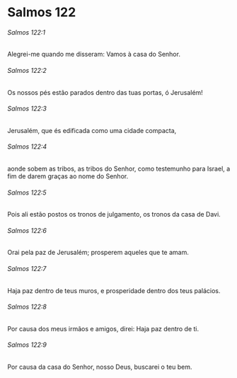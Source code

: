 # Salmos 122

###### Salmos 122:1

Alegrei-me quando me disseram: Vamos à casa do Senhor.

###### Salmos 122:2

Os nossos pés estão parados dentro das tuas portas, ó Jerusalém!

###### Salmos 122:3

Jerusalém, que és edificada como uma cidade compacta,

###### Salmos 122:4

aonde sobem as tribos, as tribos do Senhor, como testemunho para Israel, a fim de darem graças ao nome do Senhor.

###### Salmos 122:5

Pois ali estão postos os tronos de julgamento, os tronos da casa de Davi.

###### Salmos 122:6

Orai pela paz de Jerusalém; prosperem aqueles que te amam.

###### Salmos 122:7

Haja paz dentro de teus muros, e prosperidade dentro dos teus palácios.

###### Salmos 122:8

Por causa dos meus irmãos e amigos, direi: Haja paz dentro de ti.

###### Salmos 122:9

Por causa da casa do Senhor, nosso Deus, buscarei o teu bem.

